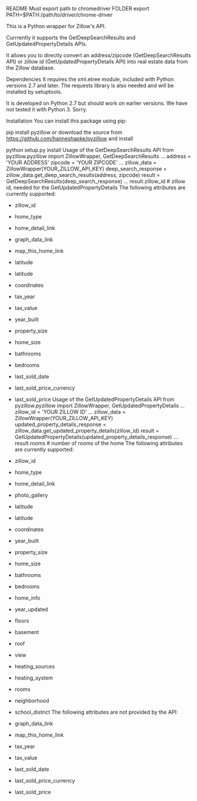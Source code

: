 README
Must export path to chromedriver FOLDER
export PATH=$PATH:/path/to/driver/chrome-driver



This is a Python wrapper for Zillow's API.

Currrently it supports the GetDeepSearchResults and GetUpdatedPropertyDetails APIs.

It allows you to directly convert an address/zipcode (GetDeepSearchResults API) or zillow id (GetUpdatedPropertyDetails API) into real estate data from the Zillow database.

Dependencies
It requires the xml.etree module, included with Python versions 2.7 and later. The requests library is also needed and will be installed by setuptools.

It is developed on Python 2.7 but should work on earlier versions. We have not tested it with Python 3. Sorry.

Installation
You can install this package using pip:

pip install pyzillow
or download the source from https://github.com/hanneshapke/pyzillow and install

python setup.py install
Usage of the GetDeepSearchResults API
from pyzillow.pyzillow import ZillowWrapper, GetDeepSearchResults
...
address = 'YOUR ADDRESS'
zipcode = 'YOUR ZIPCODE'
...
zillow_data = ZillowWrapper(YOUR_ZILLOW_API_KEY)
deep_search_response = zillow_data.get_deep_search_results(address, zipcode)
result = GetDeepSearchResults(deep_search_response)
...
result.zillow_id # zillow id, needed for the GetUpdatedPropertyDetails
The following attributes are currently supported:

- zillow_id
- home_type
- home_detail_link
- graph_data_link
- map_this_home_link
- latitude
- latitude
- coordinates
- tax_year
- tax_value
- year_built
- property_size
- home_size
- bathrooms
- bedrooms
- last_sold_date
- last_sold_price_currency
- last_sold_price
Usage of the GetUpdatedPropertyDetails API
from pyzillow.pyzillow import ZillowWrapper, GetUpdatedPropertyDetails
...
zillow_id = 'YOUR ZILLOW ID'
...
zillow_data = ZillowWrapper(YOUR_ZILLOW_API_KEY)
updated_property_details_response = zillow_data.get_updated_property_details(zillow_id)
result = GetUpdatedPropertyDetails(updated_property_details_response)
...
result.rooms # number of rooms of the home
The following attributes are currently supported:

- zillow_id
- home_type
- home_detail_link
- photo_gallery
- latitude
- latitude
- coordinates
- year_built
- property_size
- home_size
- bathrooms
- bedrooms
- home_info
- year_updated
- floors
- basement
- roof
- view
- heating_sources
- heating_system
- rooms
- neighborhood
- school_district
The following attributes are not provided by the API:

- graph_data_link
- map_this_home_link
- tax_year
- tax_value
- last_sold_date
- last_sold_price_currency
- last_sold_price
